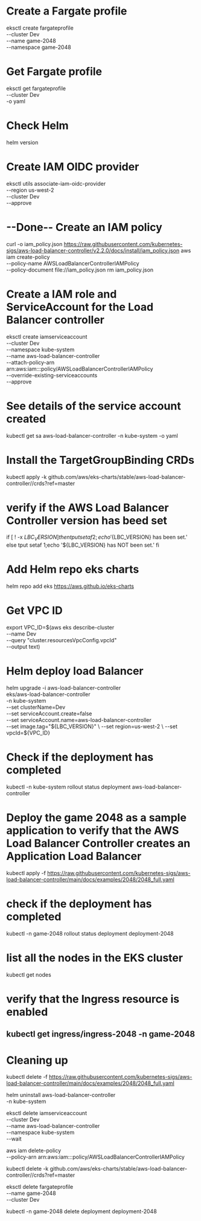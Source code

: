 # Create a Fargate profile
eksctl create fargateprofile \
  --cluster Dev \
  --name game-2048 \
  --namespace game-2048

# Get Fargate profile
eksctl get fargateprofile \
  --cluster Dev \
  -o yaml

# Check Helm
helm version

# Create IAM OIDC provider
eksctl utils associate-iam-oidc-provider \
    --region us-west-2 \
    --cluster Dev \
    --approve

# --Done-- Create an IAM policy
curl -o iam_policy.json https://raw.githubusercontent.com/kubernetes-sigs/aws-load-balancer-controller/v2.2.0/docs/install/iam_policy.json
aws iam create-policy \
    --policy-name AWSLoadBalancerControllerIAMPolicy \
    --policy-document file://iam_policy.json
rm iam_policy.json

# Create a IAM role and ServiceAccount for the Load Balancer controller
eksctl create iamserviceaccount \
    --cluster Dev \
    --namespace kube-system \
    --name aws-load-balancer-controller \
    --attach-policy-arn arn:aws:iam::<Replace-With-AWS-Account-ID>:policy/AWSLoadBalancerControllerIAMPolicy \
    --override-existing-serviceaccounts \
    --approve

# See details of the service account created
kubectl get sa aws-load-balancer-controller -n kube-system -o yaml

# Install the TargetGroupBinding CRDs
kubectl apply -k github.com/aws/eks-charts/stable/aws-load-balancer-controller//crds?ref=master

# verify if the AWS Load Balancer Controller version has beed set
if [ ! -x ${LBC_VERSION} ]
  then
    tput setaf 2; echo '${LBC_VERSION} has been set.'
  else
    tput setaf 1;echo '${LBC_VERSION} has NOT been set.'
fi

# Add Helm repo eks charts
helm repo add eks https://aws.github.io/eks-charts

# Get VPC ID
export VPC_ID=$(aws eks describe-cluster \
                --name Dev \
                --query "cluster.resourcesVpcConfig.vpcId" \
                --output text)

# Helm deploy load Balancer
helm upgrade -i aws-load-balancer-controller \
    eks/aws-load-balancer-controller \
    -n kube-system \
    --set clusterName=Dev \
    --set serviceAccount.create=false \
    --set serviceAccount.name=aws-load-balancer-controller \
    --set image.tag="${LBC_VERSION}" \
    --set region=us-west-2 \
    --set vpcId=${VPC_ID}

# Check if the deployment has completed
kubectl -n kube-system rollout status deployment aws-load-balancer-controller

# Deploy the game 2048 as a sample application to verify that the AWS Load Balancer Controller creates an Application Load Balancer
kubectl apply -f https://raw.githubusercontent.com/kubernetes-sigs/aws-load-balancer-controller/main/docs/examples/2048/2048_full.yaml

# check if the deployment has completed
kubectl -n game-2048 rollout status deployment deployment-2048

# list all the nodes in the EKS cluster
kubectl get nodes

# verify that the Ingress resource is enabled
kubectl get ingress/ingress-2048 -n game-2048
---------------------------------------------------------

# Cleaning up
kubectl delete -f https://raw.githubusercontent.com/kubernetes-sigs/aws-load-balancer-controller/main/docs/examples/2048/2048_full.yaml

helm uninstall aws-load-balancer-controller \
    -n kube-system

eksctl delete iamserviceaccount \
    --cluster Dev \
    --name aws-load-balancer-controller \
    --namespace kube-system \
    --wait

aws iam delete-policy \
    --policy-arn arn:aws:iam::<Replace-With-AWS-Account-ID>:policy/AWSLoadBalancerControllerIAMPolicy

kubectl delete -k github.com/aws/eks-charts/stable/aws-load-balancer-controller//crds?ref=master

eksctl delete fargateprofile \
  --name game-2048 \
  --cluster Dev

kubectl -n game-2048 delete deployment deployment-2048
